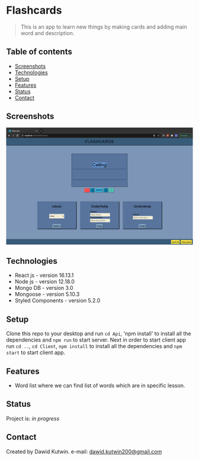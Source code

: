 # Flashcards
> This is an app to learn new things by making cards and adding main word and description.

## Table of contents
* [Screenshots](#screenshots)
* [Technologies](#technologies)
* [Setup](#setup)
* [Features](#features)
* [Status](#status)
* [Contact](#contact)

## Screenshots
![Example screenshot](./img/screenshot.png)

## Technologies
* React js - version 16.13.1
* Node js - version 12.18.0
* Mongo DB - version 3.0
* Mongoose - version 5.10.3
* Styled Components - version 5.2.0

## Setup
Clone this repo to your desktop and run `cd Api`, 'npm install' to install all the dependencies
and `npm run` to start server.
Next in order to start client app run `cd ..`, `cd Client`, `npm install` to install all the dependencies 
and `npm start` to start client app.

## Features
* Word list where we can find list of words which are in specific lesson.

## Status
Project is: _in progress_

## Contact
Created by Dawid Kutwin.
e-mail: dawid.kutwin200@gmail.com
